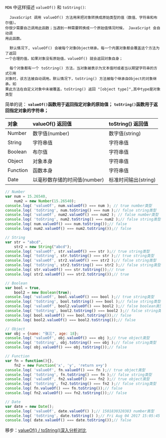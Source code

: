 `MDN` 中这样描述 `valueOf()` 和 `toString()`:

```text
  JavaScript 调用 valueOf() 方法用来把对象转换成原始类型的值（数值、字符串和布尔值）。
你很少需要自己调用此函数；当遇到一种需要转换成一个原始值情况时候， JavaScript 会自动调
用此函数。

  默认情况下, valueOf() 会被每个对象Object继承。每一个内置对象都会覆盖这个方法为了返回
一个合理的值，如果对象没有原始值，valueOf() 就会返回对象自身；

  每个对象都有一个 toString() 方法，当对象被表示为文本值时或者当以期望字符串的方式引用
对象时，该方法被自动调用。默认情况下，toString() 方法被每个继承自Object的对象继承。如
果此方法在自定义对象中未被覆盖，toString() 返回 "[object type]",其中type是对象类型
```

简单的说：
**`valueOf()`函数用于返回指定对象的原始值；**
**`toString()`函数用于返回指定对象的字符串；**

| 对象         | valueOf() 返回值  | toString() 返回值 |
|:-------------|:-----------------|:------------------|
| Number       | 数字值(number)    | 数字值(string)    |
| String       | 字符串值          | 字符串值          |
| Boolean      | 布尔值            | 字符串值          |
| Object       | 对象本身          | 字符串值          |
| Function     | 函数本身          | 字符串值          |
| Date         | 以毫秒数存储的时间值(number)| 标准时间输出(string)|

```javascript
// Number
var num = 15.26540,
	num2 = new Number(15.26540);
console.log( 'valueOf', num.valueOf() === num ); // true number类型 
console.log( 'toString', num.toString() === num );// false string类型
console.log( 'valueOf', num2.valueOf() === num2 ); // false number类型 
console.log( 'toString', num2.toString() === num2 );// false string类型
console.log( num.valueOf() === num.toString());// false
console.log( num2.valueOf() === num2.toString());// false

// String
var str = "abcd",
	str2 = new String("abcd");
console.log( 'valueOf', str.valueOf() === str );// true string类型
console.log( 'toString', str.toString() === str );// true string类型
console.log( 'valueOf', str2.valueOf() === str2 );// false string类型
console.log( 'toString', str2.toString() === str2 );// false string类型
console.log( str.valueOf() === str.toString());// true
console.log( str2.valueOf() === str2.toString());// true

// Boolean
var bool = true,
	bool2 = new Boolean(true);
console.log( 'valueOf', bool.valueOf() === bool );// true string类型
console.log( 'toString', bool.toString() === bool );// false string类型
console.log( 'valueOf', bool2.valueOf() === bool2 );// false boolean类型
console.log( 'toString', bool2.toString() === bool2 );// false string类型
console.log( bool.valueOf() === bool.toString());// false
console.log( bool2.valueOf() === bool2.toString());// false

// Object
var obj = {name: "张三", age: 18};
console.log( 'valueOf', obj.valueOf() === obj );// true object类型
console.log( 'toString', obj.toString() === obj );// false string类型
console.log( obj.valueOf() === obj.toString());// false

// Function
var fn = function(){},
	fn2 = new Function('x', 'y', 'return x+y')
console.log( 'valueOf', fn.valueOf() === fn );// true object类型
console.log( 'toString', fn.toString() === fn );// false string类型
console.log( 'valueOf', fn2.valueOf() === fn2 );// true object类型
console.log( 'toString', fn2.toString() === fn2 );// false string类型
console.log( fn.valueOf() === fn.toString());// false
console.log( fn2.valueOf() === fn2.toString());// false

// Date
var date = new Date();
console.log( 'valueOf', date.valueOf() );// 1501830320383 number类型
console.log( 'toString', date.toString() );// Fri Aug 04 2017 15:05:45 GMT+0800 (中国标准时间) string类型
console.log( date.valueOf() === date.toString());// false
```

移步：[valueOf() / toString()深入分析对比][1]


  [1]: http://www.cnblogs.com/rubylouvre/archive/2010/10/01/1839748.html